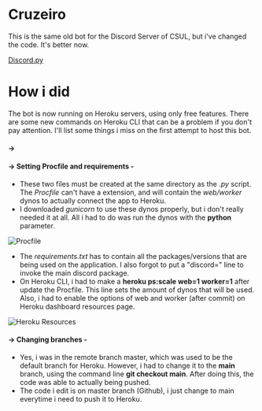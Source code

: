 # Cruzeiro

This is the same old bot for the Discord Server of CSUL, but i've changed the code. It's better now.

[Discord.py](https://discordpy.readthedocs.io/en/stable/index.html)

# How i did

The bot is now running on Heroku servers, using only free features. There are some new commands on Heroku CLI that can be a problem if you don't pay attention.
I'll list some things i miss on the first attempt to host this bot. 

#### → 

#### → Setting Procfile and requirements -

  * These two files must be created at the same directory as the *.py* script. The _Procfile_ can't have a extension, and will contain the _web/worker_ dynos to 
  actually connect the app to Heroku.
  * I downloaded _gunicorn_ to use these dynos properly, but i don't really needed it at all. All i had to do was run the dynos with the **python** parameter. 
  
  ![Procfile](https://user-images.githubusercontent.com/61850743/120256302-35333a80-c264-11eb-9d37-3a3027a4016f.png)
  
  * The _requirements.txt_ has to contain all the packages/versions that are being used on the application. I also forgot to put a "discord=" line to invoke the
  main discord package.
  * On Heroku CLI, i had to make a **heroku ps:scale web=1 worker=1** after update the Procfile. This line sets the amount of dynos that will be used. Also, i had
  to enable the options of web and worker (after commit) on Heroku dashboard resources page.
  
  ![Heroku Resources](https://user-images.githubusercontent.com/61850743/120257737-213d0800-c267-11eb-8128-563b8fc83ccf.png)

  
 #### → Changing branches -
 
 * Yes, i was in the remote branch master, which was used to be the default branch for Heroku. However, i had to change it to the **main** branch, using the
 command line **git checkout main**. After doing this, the code was able to actually being pushed.
 * The code i edit is on master branch (Github), i just change to main everytime i need to push it to Heroku.

  
